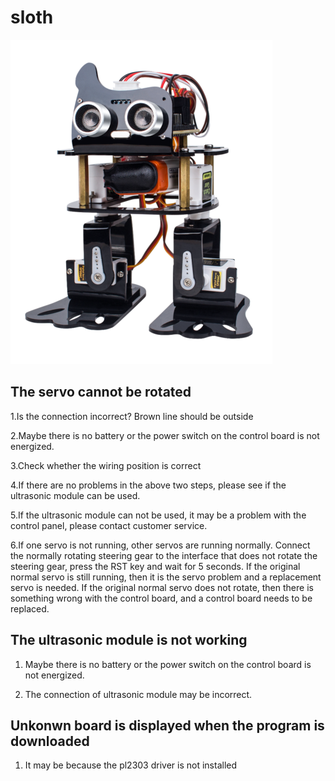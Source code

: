 # sloth
![img](../../img/arduino/sloth/sloth.png)

## The servo cannot be rotated

1.Is the connection incorrect? Brown line should be outside

2.Maybe there is no battery or the power switch on the control board is not energized.

3.Check whether the wiring position is correct

4.If there are no problems in the above two steps, please see if the ultrasonic module can be used.

5.If the ultrasonic module can not be used, it may be a problem with the control panel, please contact customer service.
 
6.If one servo is not running, other servos are running normally. Connect the normally rotating steering gear to the interface that does not rotate the steering gear, press the RST key and wait for 5 seconds. If the original normal servo is still running, then it is the servo problem and a replacement servo is needed. If the original normal servo does not rotate, then there is something wrong with the control board, and a control board needs to be replaced.

## The ultrasonic module is not working

1. Maybe there is no battery or the power switch on the control board is not energized.

2. The connection of ultrasonic module may be incorrect.

## Unkonwn board is displayed when the program is downloaded

1. It may be because the pl2303 driver is not installed
   